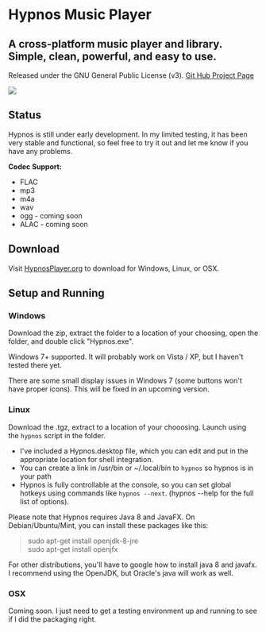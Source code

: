 # Hypnos Music Player

## A cross-platform music player and library. Simple, clean, powerful, and easy to use.

Released under the GNU General Public License (v3). [Git Hub Project Page](https://github.com/JoshuaD84/HypnosMusicPlayer)

[![](hypnos-2017-06-04.png)](http://hypnosplayer.org/hypnos-2017-06-04.png)

## Status

Hypnos is still under early development. In my limited testing, it has been very stable and functional, so feel free to try it out and let me know if you have any problems.

**Codec Support:**

*   FLAC
*   mp3
*   m4a
*   wav
*   ogg - coming soon
*   ALAC - coming soon

## Download

Visit [HypnosPlayer.org](https://github.com/JoshuaD84/HypnosMusicPlayer) to download for Windows, Linux, or OSX. 

## Setup and Running

### Windows

Download the zip, extract the folder to a location of your choosing, open the folder, and double click "Hypnos.exe".

Windows 7+ supported. It will probably work on Vista / XP, but I haven't tested there yet.

There are some small display issues in Windows 7 (some buttons won't have proper icons). This will be fixed in an upcoming version.

### Linux

Download the .tgz, extract to a location of your chooosing. Launch using the `hypnos` script in the folder.

*   I've included a Hypnos.desktop file, which you can edit and put in the appropriate location for shell integration.
*   You can create a link in /usr/bin or ~/.local/bin to `hypnos` so hypnos is in your path
*   Hypnos is fully controllable at the console, so you can set global hotkeys using commands like `hypnos --next`. (hypnos --help for the full list of options).

Please note that Hypnos requires Java 8 and JavaFX. On Debian/Ubuntu/Mint, you can install these packages like this:

> sudo apt-get install openjdk-8-jre  
> sudo apt-get install openjfx

For other distributions, you'll have to google how to install java 8 and javafx. I recommend using the OpenJDK, but Oracle's java will work as well.

### OSX

Coming soon. I just need to get a testing environment up and running to see if I did the packaging right.